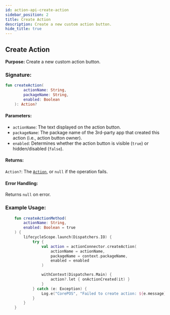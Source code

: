 ```yaml
---
id: action-api-create-action
sidebar_position: 2
title: Create Action
description: Create a new custom action button.
hide_title: true
---
```


## Create Action
**Purpose:** Create a new custom action button.

### Signature:

```kotlin
fun createAction(
        actionName: String,
        packageName: String,
        enabled: Boolean
    ): Action?
```

#### Parameters:
- `actionName`: The text displayed on the action button.  
- `packageName`: The package name of the 3rd-party app that created this action (i.e., action button owner).  
- `enabled`: Determines whether the action button is visible (`true`) or hidden/disabled (`false`).  


#### Returns:
`Action?`: The [`Action`](../models/models-action#action), or `null` if the operation fails.

#### Error Handling:
Returns `null` on error.

### Example Usage:
```kotlin
    fun createActionMethod(
        actionName: String,
        enabled: Boolean = true
    ) {
        lifecycleScope.launch(Dispatchers.IO) {
            try {
                val action = actionConnector.createAction(
                    actionName = actionName,
                    packageName = context.packageName,
                    enabled = enabled
                )

                withContext(Dispatchers.Main) {
                    action?.let { onActionCreated(it) }
                }
            } catch (e: Exception) {
                Log.e("CorePOS", "Failed to create action: ${e.message}")
            }
        }
    }
```